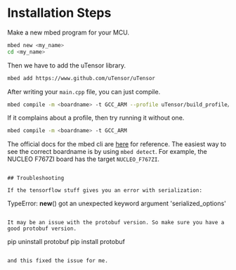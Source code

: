 # Installation Steps

Make a new mbed program for your MCU.

```bash
mbed new <my_name>
cd <my_name>
```

Then we have to add the uTensor library.

```bash
mbed add https://www.github.com/uTensor/uTensor
```

After writing your `main.cpp` file, you can just compile.

```bash
mbed compile -m <boardname> -t GCC_ARM --profile uTensor/build_profile/release.json
```

If it complains about a profile, then try running it without one.

```bash
mbed compile -m <boardname> -t GCC_ARM
```

The official docs for the mbed cli are [here](https://os.mbed.com/docs/mbed-os/v5.13/tools/developing-mbed-cli.html) for reference.
The easiest way to see the correct boardname is by using `mbed detect`.
For example, the NUCLEO F767ZI board has the target `NUCLEO_F767ZI`.


```

## Troubleshooting

If the tensorflow stuff gives you an error with serialization:

```
TypeError: __new__() got an unexpected keyword argument 'serialized_options'
```

It may be an issue with the protobuf version. So make sure you have a good protobuf version.

```
pip uninstall protobuf
pip install protobuf
```

and this fixed the issue for me.
